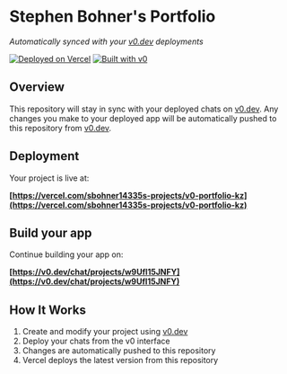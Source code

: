 # Stephen Bohner's Portfolio

*Automatically synced with your [v0.dev](https://v0.dev) deployments*

[![Deployed on Vercel](https://img.shields.io/badge/Deployed%20on-Vercel-black?style=for-the-badge&logo=vercel)](https://vercel.com/sbohner14335s-projects/v0-portfolio-kz)
[![Built with v0](https://img.shields.io/badge/Built%20with-v0.dev-black?style=for-the-badge)](https://v0.dev/chat/projects/w9UfI15JNFY)

## Overview

This repository will stay in sync with your deployed chats on [v0.dev](https://v0.dev).
Any changes you make to your deployed app will be automatically pushed to this repository from [v0.dev](https://v0.dev).

## Deployment

Your project is live at:

**[https://vercel.com/sbohner14335s-projects/v0-portfolio-kz](https://vercel.com/sbohner14335s-projects/v0-portfolio-kz)**

## Build your app

Continue building your app on:

**[https://v0.dev/chat/projects/w9UfI15JNFY](https://v0.dev/chat/projects/w9UfI15JNFY)**

## How It Works

1. Create and modify your project using [v0.dev](https://v0.dev)
2. Deploy your chats from the v0 interface
3. Changes are automatically pushed to this repository
4. Vercel deploys the latest version from this repository
